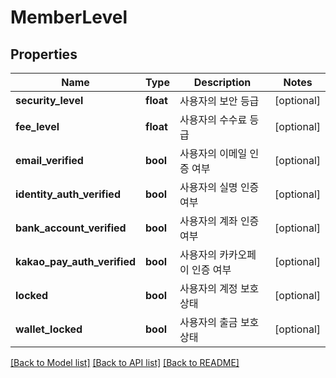# MemberLevel

## Properties
Name | Type | Description | Notes
------------ | ------------- | ------------- | -------------
**security_level** | **float** | 사용자의 보안 등급 | [optional] 
**fee_level** | **float** | 사용자의 수수료 등급 | [optional] 
**email_verified** | **bool** | 사용자의 이메일 인증 여부 | [optional] 
**identity_auth_verified** | **bool** | 사용자의 실명 인증 여부 | [optional] 
**bank_account_verified** | **bool** | 사용자의 계좌 인증 여부 | [optional] 
**kakao_pay_auth_verified** | **bool** | 사용자의 카카오페이 인증 여부 | [optional] 
**locked** | **bool** | 사용자의 계정 보호 상태 | [optional] 
**wallet_locked** | **bool** | 사용자의 출금 보호 상태 | [optional] 

[[Back to Model list]](../README.md#documentation-for-models) [[Back to API list]](../README.md#documentation-for-api-endpoints) [[Back to README]](../README.md)


